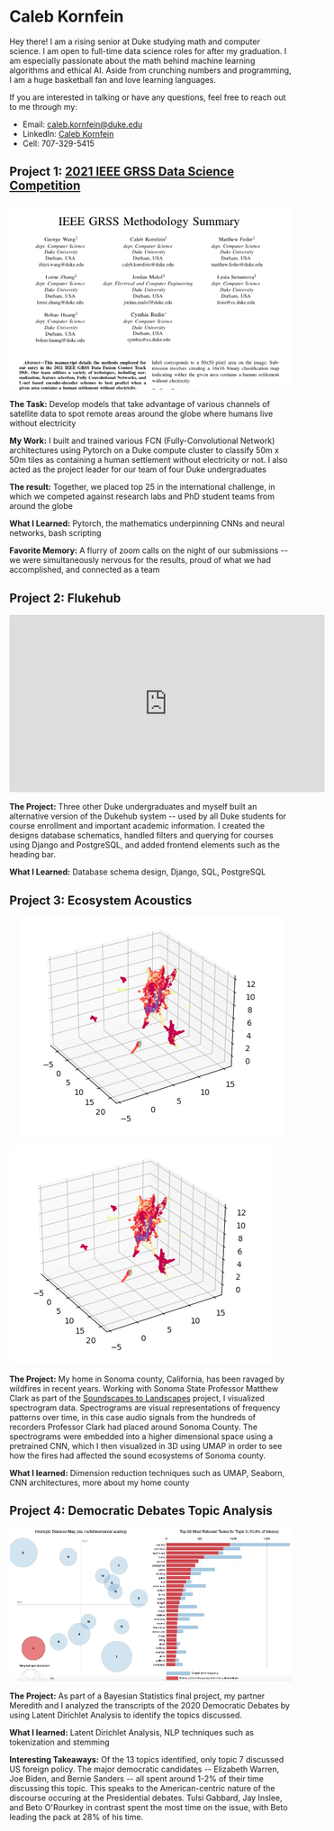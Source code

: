 # Caleb Kornfein

Hey there! I am a rising senior at Duke studying math and computer science. I am open to full-time data science roles for after my graduation. I am especially   passionate about the math behind machine learning algorithms and ethical AI. Aside from crunching numbers and programming, I am a huge basketball fan and love learning languages.

If you are interested in talking or have any questions, feel free to reach out to me through my:

*  Email: caleb.kornfein@duke.edu
*  LinkedIn: [Caleb Kornfein](https://www.linkedin.com/in/caleb-kornfein-36460613a/)
*  Cell: 707-329-5415

## Project 1: [2021 IEEE GRSS Data Science Competition](https://www.grss-ieee.org/community/technical-committees/2021-ieee-grss-data-fusion-contest-track-dse/)  
![](media/IEEE.png)

**The Task:** Develop models that take advantage of various channels of satellite data to spot remote areas around the globe where humans live without electricity

**My Work:** I built and trained various FCN (Fully-Convolutional Network) architectures using Pytorch on a Duke compute cluster to classify 50m x 50m tiles as containing a human settlement without electricity or not. I also acted as the project leader for our team of four Duke undergraduates

**The result:** Together, we placed top 25 in the international challenge, in which we competed against research labs and PhD student teams from around the globe

**What I Learned:** Pytorch, the mathematics underpinning CNNs and neural networks, bash scripting

**Favorite Memory:** A flurry of zoom calls on the night of our submissions -- we were simultaneously nervous for the results, proud of what we had accomplished, and connected as a team

## Project 2: Flukehub
<p align="center">
<iframe width="560" height="315" src="https://www.youtube.com/embed/YtoEv-HFCBA" title="YouTube video player" frameborder="0" allow="accelerometer; autoplay; clipboard-write; encrypted-media; gyroscope; picture-in-picture" allowfullscreen></iframe>
</p>

**The Project:** Three other Duke undergraduates and myself built an alternative version of the Dukehub system -- used by all Duke students for course enrollment and important academic information. I created the designs database schematics, handled filters and querying for courses using Django and PostgreSQL, and added frontend elements such as the heading bar.

**What I Learned:** Database schema design, Django, SQL, PostgreSQL

## Project 3: Ecosystem Acoustics
<p align="center">
  <img src="https://github.com/CalebKornfein/Caleb_Portfolio/blob/main/media/UMAP_Landscapes.png" width="470" height="389">
</p>

![](media/UMAP_Landscapes.png)

**The Project:** My home in Sonoma county, California, has been ravaged by wildfires in recent years. Working with Sonoma State Professor Matthew Clark as part of the [Soundscapes to Landscapes](https://soundscapes2landscapes.org/) project, I visualized spectrogram data. Spectrograms are visual representations of frequency patterns over time, in this case audio signals from the hundreds of recorders Professor Clark had placed around Sonoma County. The spectrograms were embedded into a higher dimensional space using a pretrained CNN, which I then visualized in 3D using UMAP in order to see how the fires had affected the sound ecosystems of Sonoma county.

**What I learned:** Dimension reduction techniques such as UMAP, Seaborn, CNN architectures, more about my home county

## Project 4: Democratic Debates Topic Analysis
![](media/Intertopic_Distance.png)

**The Project:** As part of a Bayesian Statistics final project, my partner Meredith and I analyzed the transcripts of the 2020 Democratic Debates by using Latent Dirichlet Analysis to identify the topics discussed.

**What I learned:** Latent Dirichlet Analysis, NLP techniques such as tokenization and stemming

**Interesting Takeaways:** Of the 13 topics identified, only topic 7 discussed US foreign policy. The major democratic candidates -- Elizabeth Warren, Joe Biden, and Bernie Sanders -- all spent around 1-2% of their time discussing this topic. This speaks to the American-centric nature of the discourse occuring at the Presidential debates. Tulsi Gabbard, Jay Inslee, and Beto O'Rourkey in contrast spent the most time on the issue, with Beto leading the pack at 28% of his time.

